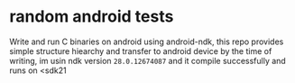 # random android tests
Write and run C binaries on android using android-ndk, this repo provides simple structure hiearchy and transfer to android device
by the time of writing, im usin ndk version `28.0.12674087` and it compile successfully and runs on <sdk21
